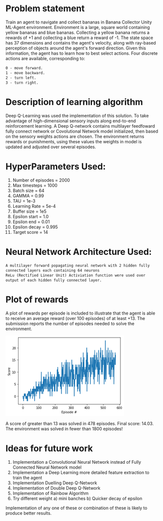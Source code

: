 # Problem statement
Train an agent to navigate and collect bananas in Banana Collector Unity ML-Agent environment. Environment is a large, square world containing yellow bananas and blue bananas. Collecting a yellow banana returns a rewards of +1 and collecting a blue return a reward of -1. The state space has 37 dimensions and contains the agent's velocity, along with ray-based perception of objects around the agent's forward direction. Given this information, the agent has to learn how to best select actions. Four discrete actions are available, corresponding to:

    0 - move forward.
    1 - move backward.
    2 - turn left.
    3 - turn right.

# Description of learning algorithm
Deep Q-Learning was used the implementation of this solution. To take advantage of high-dimensional sensory inputs along end-to-end reinforcement learning. A Deep Q-network contains multilayer feedfoward fully connect network or Covolutional Network model initialized, then based on the sensory weights actions are chosen. The environment returns rewards or punishments, using these values the weights in model is updated and adjusted over several episodes.


# HyperParameters Used:
1) Number of episodes = 2000
2) Max timesteps = 1000
3) Batch size = 64
4) GAMMA = 0.99
5) TAU = 1e-3
6) Learning Rate = 5e-4
7) Buffer size = 1e5
8) Epsilon start = 1.0
9) Epsilon end = 0.01
10) Epsilon decay = 0.995
11) Target score = 14

# Neural Network Architecture Used:
    A multilayer forward popagating neural network with 2 hidden fully connected layers each containing 64 neurons
    ReLu (Rectified Linear Unit) Activiation function were used over output of each hidden fully connected layer.

# Plot of rewards
A plot of rewards per episode is included to illustrate that the agent is able to receive an average reward (over 100 episodes) of at least +13. The submission reports the number of episodes needed to solve the environment. 

![Plot of Score over Episodes](output.png)

A score of greater than 13 was solved in 478 episodes. Final score: 14.03.
The environment was solved in fewer than 1800 episodes!

# Ideas for future work
1) Implementation a Convolutional Neural Network instead of Fully Connected Neural Network model
2) Implementation a Deep Learning more detailed feature extraction to train the agent
3) Implementation Duelling Deep Q-Network
4) Implementation of Double Deep Q-Network
5) Implementation of Rainbow Algorithm
6) Try different weight
    a) mini banches
    b) Quicker decay of epsilon

Implementation of any one of these or combination of these is likely to produce better results. 
